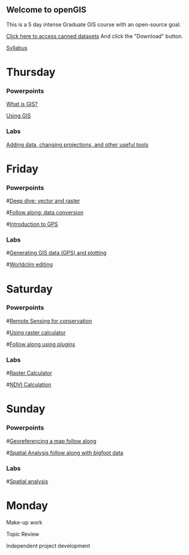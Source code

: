 ## Welcome to openGIS
This is a 5 day intense Graduate GIS course with an open-source goal.

[Click here to access canned datasets](https://github.com/Pgalante/openGIS/blob/master/files/dataZip.zip)
And click the "Download" button.

[Syllabus](BISC7529_syllabus.pdf)

# Thursday
### Powerpoints
[What is GIS?](1_What_is_GIS.pdf)

[Using GIS](2_Using_GIS.pdf)

### Labs
[Adding data, changing projections, and other useful tools](addingDataProjectionsGIStools.pdf)

# Friday
### Powerpoints

#[Deep dive: vector and raster](Deep_dive_vector_raster.pdf)

#[Follow along: data conversion](raster_vector_conversions.pdf)

#[Introduction to GPS](3_GPS_RS.pdf)

### Labs
#[Generating GIS data (GPS) and plotting](GPS_to_GIS.pdf)

#[Worldclim editing](WorldClimCrop.pdf)

# Saturday
### Powerpoints
#[Remote Sensing for conservation](RemoteSensing_conservation.pdf)

#[Using raster calculator](Raster_calculator.pdf)

#[Follow along using plugins](Plugin_followAlong.pdf)

### Labs
#[Raster Calculator](rasterCalcRS.pdf)

#[NDVI Calculation](NDVI.pdf)

# Sunday
### Powerpoints
#[Georeferencing a map follow along](GeoreferenceMap.pdf)

#[Spatial Analysis follow along with bigfoot data](SpatialAnalysisfollowAlong.pdf)

### Labs
#[Spatial analysis](spatialAnalysis.pdf)

# Monday
Make-up work

Topic Review

Independent project development 



<!-- -->